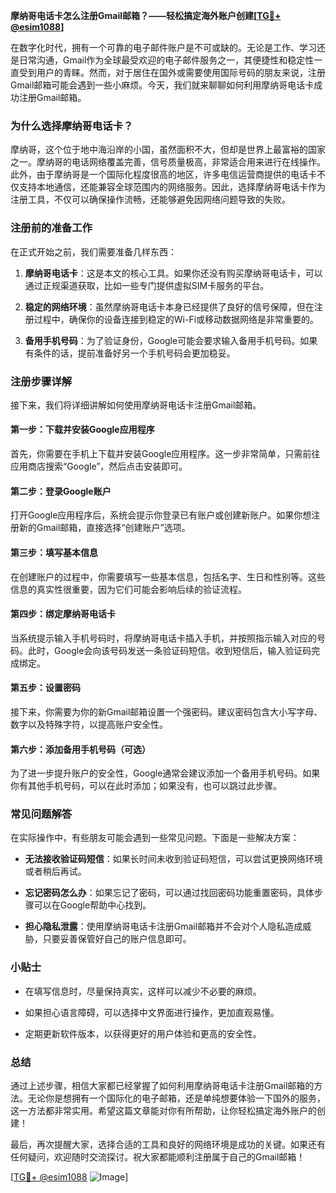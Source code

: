 **摩纳哥电话卡怎么注册Gmail邮箱？——轻松搞定海外账户创建[[TG💪+ @esim1088](https://t.me/s/esim1088)]**

在数字化时代，拥有一个可靠的电子邮件账户是不可或缺的。无论是工作、学习还是日常沟通，Gmail作为全球最受欢迎的电子邮件服务之一，其便捷性和稳定性一直受到用户的青睐。然而，对于居住在国外或需要使用国际号码的朋友来说，注册Gmail邮箱可能会遇到一些小麻烦。今天，我们就来聊聊如何利用摩纳哥电话卡成功注册Gmail邮箱。

### 为什么选择摩纳哥电话卡？

摩纳哥，这个位于地中海沿岸的小国，虽然面积不大，但却是世界上最富裕的国家之一。摩纳哥的电话网络覆盖完善，信号质量极高，非常适合用来进行在线操作。此外，由于摩纳哥是一个国际化程度很高的地区，许多电信运营商提供的电话卡不仅支持本地通信，还能兼容全球范围内的网络服务。因此，选择摩纳哥电话卡作为注册工具，不仅可以确保操作流畅，还能够避免因网络问题导致的失败。

### 注册前的准备工作

在正式开始之前，我们需要准备几样东西：

1. **摩纳哥电话卡**：这是本文的核心工具。如果你还没有购买摩纳哥电话卡，可以通过正规渠道获取，比如一些专门提供虚拟SIM卡服务的平台。
   
2. **稳定的网络环境**：虽然摩纳哥电话卡本身已经提供了良好的信号保障，但在注册过程中，确保你的设备连接到稳定的Wi-Fi或移动数据网络是非常重要的。

3. **备用手机号码**：为了验证身份，Google可能会要求输入备用手机号码。如果有条件的话，提前准备好另一个手机号码会更加稳妥。

### 注册步骤详解

接下来，我们将详细讲解如何使用摩纳哥电话卡注册Gmail邮箱。

#### 第一步：下载并安装Google应用程序

首先，你需要在手机上下载并安装Google应用程序。这一步非常简单，只需前往应用商店搜索“Google”，然后点击安装即可。

#### 第二步：登录Google账户

打开Google应用程序后，系统会提示你登录已有账户或创建新账户。如果你想注册新的Gmail邮箱，直接选择“创建账户”选项。

#### 第三步：填写基本信息

在创建账户的过程中，你需要填写一些基本信息，包括名字、生日和性别等。这些信息的真实性很重要，因为它们可能会影响后续的验证流程。

#### 第四步：绑定摩纳哥电话卡

当系统提示输入手机号码时，将摩纳哥电话卡插入手机，并按照指示输入对应的号码。此时，Google会向该号码发送一条验证码短信。收到短信后，输入验证码完成绑定。

#### 第五步：设置密码

接下来，你需要为你的新Gmail邮箱设置一个强密码。建议密码包含大小写字母、数字以及特殊字符，以提高账户安全性。

#### 第六步：添加备用手机号码（可选）

为了进一步提升账户的安全性，Google通常会建议添加一个备用手机号码。如果你有其他手机号码，可以在此时添加；如果没有，也可以跳过此步骤。

### 常见问题解答

在实际操作中，有些朋友可能会遇到一些常见问题。下面是一些解决方案：

- **无法接收验证码短信**：如果长时间未收到验证码短信，可以尝试更换网络环境或者稍后再试。
  
- **忘记密码怎么办**：如果忘记了密码，可以通过找回密码功能重置密码，具体步骤可以在Google帮助中心找到。

- **担心隐私泄露**：使用摩纳哥电话卡注册Gmail邮箱并不会对个人隐私造成威胁，只要妥善保管好自己的账户信息即可。

### 小贴士

- 在填写信息时，尽量保持真实，这样可以减少不必要的麻烦。
  
- 如果担心语言障碍，可以选择中文界面进行操作，更加直观易懂。

- 定期更新软件版本，以获得更好的用户体验和更高的安全性。

### 总结

通过上述步骤，相信大家都已经掌握了如何利用摩纳哥电话卡注册Gmail邮箱的方法。无论你是想拥有一个国际化的电子邮箱，还是单纯想要体验一下国外的服务，这一方法都非常实用。希望这篇文章能对你有所帮助，让你轻松搞定海外账户的创建！

最后，再次提醒大家，选择合适的工具和良好的网络环境是成功的关键。如果还有任何疑问，欢迎随时交流探讨。祝大家都能顺利注册属于自己的Gmail邮箱！

[[TG💪+ @esim1088](https://t.me/s/esim1088) ![Image](https://i.postimg.cc/4NQfJmqS/Snipaste-2025-05-13-00-14-12.png)]